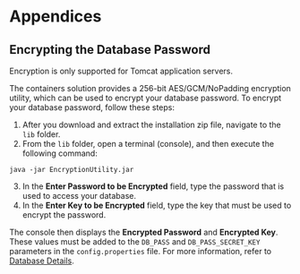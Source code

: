 ﻿ 

Appendices
==========

Encrypting the Database Password
--------------------------------

Encryption is only supported for Tomcat application servers.

The containers solution provides a 256-bit AES/GCM/NoPadding encryption utility, which can be used to encrypt your database password. To encrypt your database password, follow these steps:

1.  After you download and extract the installation zip file, navigate to the `lib` folder.
2.  From the `lib` folder, open a terminal (console), and then execute the following command:
```
java -jar EncryptionUtility.jar
```
3.  In the **Enter Password to be Encrypted** field, type the password that is used to access your database.
4.  In the **Enter Key to be Encrypted** field, type the key that must be used to encrypt the password.

The console then displays the **Encrypted Password** and **Encrypted Key**. These values must be added to the `DB_PASS` and `DB_PASS_SECRET_KEY` parameters in the `config.properties` file. For more information, refer to [Database Details](VoltMX_Foundry_Single_Container_Solution_On-Prem_.html#DatabaseDetails).
